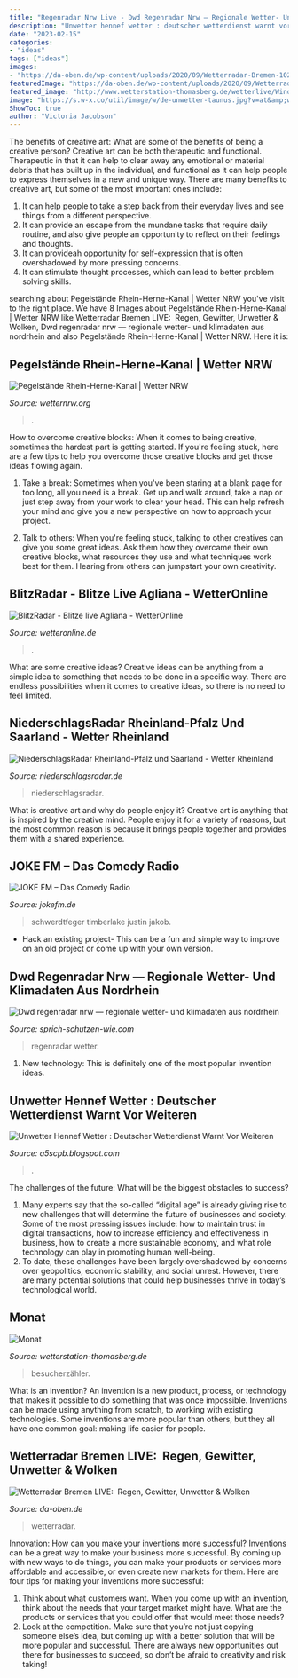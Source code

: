 ```yaml
---
title: "Regenradar Nrw Live - Dwd Regenradar Nrw — Regionale Wetter- Und Klimadaten Aus Nordrhein"
description: "Unwetter hennef wetter : deutscher wetterdienst warnt vor weiteren"
date: "2023-02-15"
categories:
- "ideas"
tags: ["ideas"]
images:
- "https://da-oben.de/wp-content/uploads/2020/09/Wetterradar-Bremen-1024x248.jpg"
featuredImage: "https://da-oben.de/wp-content/uploads/2020/09/Wetterradar-Bremen-1024x248.jpg"
featured_image: "http://www.wetterstation-thomasberg.de/wetterlive/Wind_Monat_Online.png"
image: "https://s.w-x.co/util/image/w/de-unwetter-taunus.jpg?v=at&amp;w=1125&amp;h=2436"
ShowToc: true
author: "Victoria Jacobson"
---
```



The benefits of creative art: What are some of the benefits of being a creative person?
Creative art can be both therapeutic and functional. Therapeutic in that it can help to clear away any emotional or material debris that has built up in the individual, and functional as it can help people to express themselves in a new and unique way. There are many benefits to creative art, but some of the most important ones include: 
1. It can help people to take a step back from their everyday lives and see things from a different perspective.
2. It can provide an escape from the mundane tasks that require daily routine, and also give people an opportunity to reflect on their feelings and thoughts. 
3. It can provideah opportunity for self-expression that is often overshadowed by more pressing concerns. 
4. It can stimulate thought processes, which can lead to better problem solving skills.

	

		
searching about Pegelstände Rhein-Herne-Kanal | Wetter NRW you've visit to the right place. We have 8 Images about Pegelstände Rhein-Herne-Kanal | Wetter NRW like Wetterradar Bremen LIVE: ️ Regen, Gewitter, Unwetter &amp; Wolken, Dwd regenradar nrw — regionale wetter- und klimadaten aus nordrhein and also Pegelstände Rhein-Herne-Kanal | Wetter NRW. Here it is:
		
    
## Pegelstände Rhein-Herne-Kanal | Wetter NRW

<img loading=lazy src="https://www.pegelonline.wsv.de/webservices/rest-api/v2/stations/9340020/W/measurements.png?start=P1D&amp;end=P1D&amp;width=900&amp;height=400" onerror="this.onerror=null;this.src='https://tse4.mm.bing.net/th?id=OIP.yOi7PbOkpbzz6QNXftBKfAHaDS&amp;pid=15.1';" alt="Pegelstände Rhein-Herne-Kanal | Wetter NRW">

_Source: wetternrw.org_

>. 

	

How to overcome creative blocks:
When it comes to being creative, sometimes the hardest part is getting started. If you're feeling stuck, here are a few tips to help you overcome those creative blocks and get those ideas flowing again.
1. Take a break: Sometimes when you've been staring at a blank page for too long, all you need is a break. Get up and walk around, take a nap or just step away from your work to clear your head. This can help refresh your mind and give you a new perspective on how to approach your project.

2. Talk to others: When you're feeling stuck, talking to other creatives can give you some great ideas. Ask them how they overcame their own creative blocks, what resources they use and what techniques work best for them. Hearing from others can jumpstart your own creativity.


    
## BlitzRadar - Blitze Live Agliana - WetterOnline

<img loading=lazy src="https://st.wetteronline.de/dr/1.1.455/images/logo/ogimage_wetteronline_1200x1200.jpg" onerror="this.onerror=null;this.src='https://tse3.mm.bing.net/th?id=OIP.17YhKsFx2GZtWmrl9XCekwHaHa&amp;pid=15.1';" alt="BlitzRadar - Blitze live Agliana - WetterOnline">

_Source: wetteronline.de_

>. 

	

What are some creative ideas?
Creative ideas can be anything from a simple idea to something that needs to be done in a specific way. There are endless possibilities when it comes to creative ideas, so there is no need to feel limited.

    
## NiederschlagsRadar Rheinland-Pfalz Und Saarland - Wetter Rheinland

<img loading=lazy src="https://www.niederschlagsradar.de/image.ashx?type=regioloop&amp;regio=sbr&amp;j=-3&amp;m=&amp;d=&amp;mi=&amp;uhr=&amp;bliksem=1&amp;voor=&amp;srt=loop1stunde&amp;tijdid=20201123338" onerror="this.onerror=null;this.src='https://tse1.mm.bing.net/th?id=OIP.__TihhHmxTUe4XseibhUbwHaG5&amp;pid=15.1';" alt="NiederschlagsRadar Rheinland-Pfalz und Saarland - Wetter Rheinland">

_Source: niederschlagsradar.de_

>niederschlagsradar. 

	

What is creative art and why do people enjoy it?
Creative art is anything that is inspired by the creative mind. People enjoy it for a variety of reasons, but the most common reason is because it brings people together and provides them with a shared experience.

    
## JOKE FM – Das Comedy Radio

<img loading=lazy src="https://www.jokefm.de/wp-content/uploads/2019/01/Jakob-Schwerdtfeger_credit_-Dennis-Christmann-768x512.jpg" onerror="this.onerror=null;this.src='https://tse2.mm.bing.net/th?id=OIP.C1r8s-8jmqFIzfy6gfRo3gHaE8&amp;pid=15.1';" alt="JOKE FM – Das Comedy Radio">

_Source: jokefm.de_

>schwerdtfeger timberlake justin jakob. 

	

- Hack an existing project- This can be a fun and simple way to improve on an old project or come up with your own version.

    
## Dwd Regenradar Nrw — Regionale Wetter- Und Klimadaten Aus Nordrhein

<img loading=lazy src="https://sprich-schutzen-wie.com/fwws/Ie391Q861LxewI6j-etYjAHaGC.jpg" onerror="this.onerror=null;this.src='https://tse3.mm.bing.net/th?id=OIP.SwwptpAzq8lPmqKU8RKuPAAAAA&amp;pid=15.1';" alt="Dwd regenradar nrw — regionale wetter- und klimadaten aus nordrhein">

_Source: sprich-schutzen-wie.com_

>regenradar wetter. 

	

1) New technology: This is definitely one of the most popular invention ideas.

    
## Unwetter Hennef Wetter : Deutscher Wetterdienst Warnt Vor Weiteren

<img loading=lazy src="https://s.w-x.co/util/image/w/de-unwetter-taunus.jpg?v=at&amp;w=1125&amp;h=2436" onerror="this.onerror=null;this.src='https://tse2.mm.bing.net/th?id=OIP.QWiYwQPNrjDKHI6N-JzcYgHaQC&amp;pid=15.1';" alt="Unwetter Hennef Wetter : Deutscher Wetterdienst Warnt Vor Weiteren">

_Source: a5scpb.blogspot.com_

>. 

	

The challenges of the future: What will be the biggest obstacles to success?
1. Many experts say that the so-called “digital age” is already giving rise to new challenges that will determine the future of businesses and society. Some of the most pressing issues include: how to maintain trust in digital transactions, how to increase efficiency and effectiveness in business, how to create a more sustainable economy, and what role technology can play in promoting human well-being.
2. To date, these challenges have been largely overshadowed by concerns over geopolitics, economic stability, and social unrest. However, there are many potential solutions that could help businesses thrive in today’s technological world.

    
## Monat

<img loading=lazy src="http://www.wetterstation-thomasberg.de/wetterlive/Wind_Monat_Online.png" onerror="this.onerror=null;this.src='https://tse1.mm.bing.net/th?id=OIP.kd4HC87xLoSJttcsSfyF1QHaDb&amp;pid=15.1';" alt="Monat">

_Source: wetterstation-thomasberg.de_

>besucherzähler. 

	

What is an invention?
An invention is a new product, process, or technology that makes it possible to do something that was once impossible. Inventions can be made using anything from scratch, to working with existing technologies. Some inventions are more popular than others, but they all have one common goal: making life easier for people.

    
## Wetterradar Bremen LIVE: ️ Regen, Gewitter, Unwetter &amp; Wolken

<img loading=lazy src="https://da-oben.de/wp-content/uploads/2020/09/Wetterradar-Bremen-1024x248.jpg" onerror="this.onerror=null;this.src='https://tse2.mm.bing.net/th?id=OIP.-y-J8eQFhYrZFfmO9MLDvAHaBy&amp;pid=15.1';" alt="Wetterradar Bremen LIVE: ️ Regen, Gewitter, Unwetter &amp; Wolken">

_Source: da-oben.de_

>wetterradar. 

	

Innovation: How can you make your inventions more successful?
Inventions can be a great way to make your business more successful. By coming up with new ways to do things, you can make your products or services more affordable and accessible, or even create new markets for them. Here are four tips for making your inventions more successful:
1. Think about what customers want. When you come up with an invention, think about the needs that your target market might have. What are the products or services that you could offer that would meet those needs?
2. Look at the competition. Make sure that you’re not just copying someone else’s idea, but coming up with a better solution that will be more popular and successful. There are always new opportunities out there for businesses to succeed, so don’t be afraid to creativity and risk taking!

